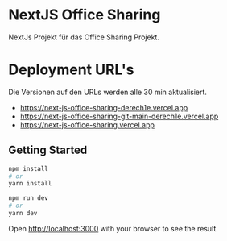 # NextJS Office Sharing
NextJs Projekt für das Office Sharing Projekt. 

# Deployment URL's
Die Versionen auf den URLs werden alle 30 min aktualisiert. 

- https://next-js-office-sharing-derech1e.vercel.app
- https://next-js-office-sharing-git-main-derech1e.vercel.app
- https://next-js-office-sharing.vercel.app

## Getting Started

```bash
npm install
# or
yarn install

npm run dev
# or
yarn dev
```

Open [http://localhost:3000](http://localhost:3000) with your browser to see the result.